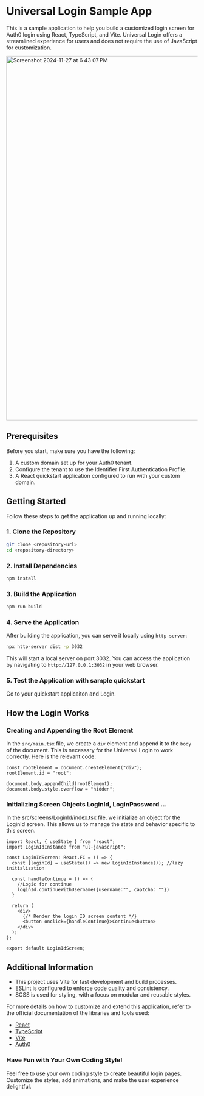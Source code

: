 
# Universal Login Sample App

This is a sample application to help you build a customized login screen for Auth0 login using React, TypeScript, and Vite.
Universal Login offers a streamlined experience for users and does not require the use of JavaScript for customization.

<img width="956" alt="Screenshot 2024-11-27 at 6 43 07 PM" src="https://github.com/user-attachments/assets/c9c65f79-fe28-41e5-a5b0-83d85d7ae837">

## Prerequisites

Before you start, make sure you have the following:

1. A custom domain set up for your Auth0 tenant.
2. Configure the tenant to use the Identifier First Authentication Profile.
3. A React quickstart application configured to run with your custom domain.

## Getting Started

Follow these steps to get the application up and running locally:

### 1. Clone the Repository

```sh
git clone <repository-url>
cd <repository-directory>
```

### 2. Install Dependencies

```sh
npm install
```

### 3. Build the Application

```sh
npm run build
```

### 4. Serve the Application

After building the application, you can serve it locally using `http-server`:

```sh
npx http-server dist -p 3032
```

This will start a local server on port 3032. You can access the application by navigating to `http://127.0.0.1:3032` in your web browser.

### 5. Test the Application with sample quickstart

Go to your quickstart applicaiton and Login.

## How the Login Works

### Creating and Appending the Root Element

In the `src/main.tsx` file, we create a `div` element and append it to the `body` of the document. This is necessary for the Universal Login to work correctly. Here is the relevant code:

```tsx
const rootElement = document.createElement("div");
rootElement.id = "root";

document.body.appendChild(rootElement);
document.body.style.overflow = "hidden";
```

### Initializing Screen Objects LoginId, LoginPassword ...

In the src/screens/LoginId/index.tsx file, we initialize an object for the LoginId screen. This allows us to manage the state and behavior specific to this screen.

```tsx
import React, { useState } from "react";
import LoginIdInstance from "ul-javascript";

const LoginIdScreen: React.FC = () => {
  const [loginId] = useState(() => new LoginIdInstance()); //lazy initialization

  const handleContinue = () => {
    //Logic for continue
    loginId.continueWithUsername({username:"", captcha: ""})
  }

  return (
    <div>
      {/* Render the login ID screen content */}
      <button onclick={handleContinue}>Continue<button>
    </div>
  );
};

export default LoginIdScreen;
```

## Additional Information

- This project uses Vite for fast development and build processes.
- ESLint is configured to enforce code quality and consistency.
- SCSS is used for styling, with a focus on modular and reusable styles.

For more details on how to customize and extend this application, refer to the official documentation of the libraries and tools used:

- [React](https://reactjs.org/)
- [TypeScript](https://www.typescriptlang.org/)
- [Vite](https://vitejs.dev/)
- [Auth0](https://auth0.com/)

### Have Fun with Your Own Coding Style!

Feel free to use your own coding style to create beautiful login pages. Customize the styles, add animations, and make the user experience delightful.
